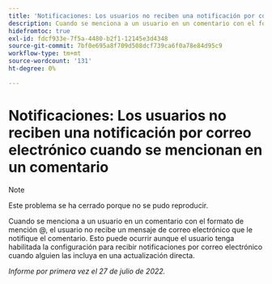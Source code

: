 ```yaml
---
title: 'Notificaciones: Los usuarios no reciben una notificación por correo electrónico cuando se mencionan en un comentario'
description: Cuando se menciona a un usuario en un comentario con el formato de mención @, el usuario no recibe un mensaje de correo electrónico que le notifique el comentario. Esto puede ocurrir aunque el usuario tenga habilitada la configuración para recibir notificaciones por correo electrónico cuando alguien las incluya en una actualización directa.
hidefromtoc: true
exl-id: fdcf933e-7f5a-4480-b2f1-12145e3d4348
source-git-commit: 7bf0e695a8f709d508dcf739ca6f0a78e84d95c9
workflow-type: tm+mt
source-wordcount: '131'
ht-degree: 0%

---
```


# Notificaciones: Los usuarios no reciben una notificación por correo electrónico cuando se mencionan en un comentario

>[!NOTE]
>
>Este problema se ha cerrado porque no se pudo reproducir.

Cuando se menciona a un usuario en un comentario con el formato de mención @, el usuario no recibe un mensaje de correo electrónico que le notifique el comentario. Esto puede ocurrir aunque el usuario tenga habilitada la configuración para recibir notificaciones por correo electrónico cuando alguien las incluya en una actualización directa.

_Informe por primera vez el 27 de julio de 2022._
